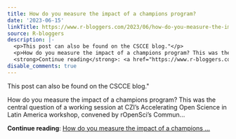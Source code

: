 ```yaml
---
title: How do you measure the impact of a champions program?
date: '2023-06-15'
linkTitle: https://www.r-bloggers.com/2023/06/how-do-you-measure-the-impact-of-a-champions-program/
source: R-bloggers
description: |-
  <p>This post can also be found on the CSCCE blog."</p>
  <p>How do you measure the impact of a champions program? This was the central question of a working session at CZI’s Accelerating Open Science in Latin America workshop, convened by rOpenSci’s Commun...</p>
  <strong>Continue reading</strong>: <a href="https://www.r-bloggers.com/2023/06/how-do-you-measure-the-impact-of-a-champions-program/">How do you measure the impact of a champions ...
disable_comments: true
---
```

<p>This post can also be found on the CSCCE blog."</p>
<p>How do you measure the impact of a champions program? This was the central question of a working session at CZI’s Accelerating Open Science in Latin America workshop, convened by rOpenSci’s Commun...</p>
<strong>Continue reading</strong>: <a href="https://www.r-bloggers.com/2023/06/how-do-you-measure-the-impact-of-a-champions-program/">How do you measure the impact of a champions ...